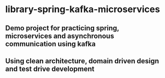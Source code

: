 # library-spring-kafka-microservices

## Demo project for practicing spring, microservices and asynchronous communication using kafka

## Using clean architecture, domain driven design and test drive development
